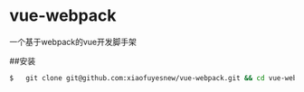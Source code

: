 # vue-webpack
一个基于webpack的vue开发脚手架

##安装

```bash
$   git clone git@github.com:xiaofuyesnew/vue-webpack.git && cd vue-webpack && npm install
```
